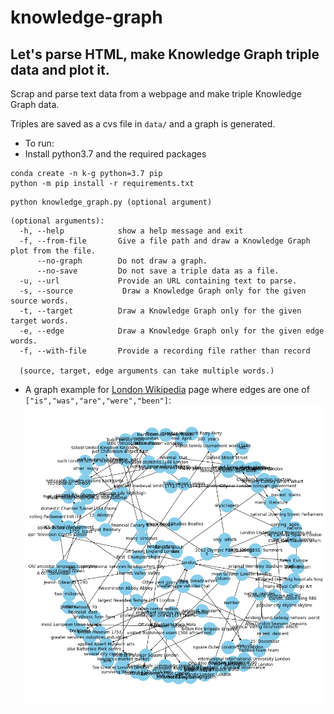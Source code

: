 # knowledge-graph

## Let's parse HTML, make Knowledge Graph triple data and plot it.

Scrap and parse text data from a webpage and make triple Knowledge Graph data.

Triples are saved as a cvs file in `data/` and a graph is generated.

* To run:
* Install python3.7 and the required packages
```
conda create -n k-g python=3.7 pip
python -m pip install -r requirements.txt
```
```
python knowledge_graph.py (optional argument)
```


```
(optional arguments):
  -h, --help            show a help message and exit
  -f, --from-file       Give a file path and draw a Knowledge Graph plot from the file.
      --no-graph        Do not draw a graph.
      --no-save         Do not save a triple data as a file.
  -u, --url             Provide an URL containing text to parse.
  -s, --source           Draw a Knowledge Graph only for the given source words.
  -t, --target          Draw a Knowledge Graph only for the given target words.
  -e, --edge            Draw a Knowledge Graph only for the given edge words.
  -f, --with-file       Provide a recording file rather than record

  (source, target, edge arguments can take multiple words.)
```



- A graph example for [London Wikipedia](https://en.wikipedia.org/wiki/London) page where edges are one of `["is","was","are","were","been"]`:
![Graph_Example](static/London.png)
